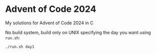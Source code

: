 # Advent of Code 2024

My solutions for Advent of Code 2024 in C

No build system, build only on UNIX specifying the day you want using `run.sh`:

```
./run.sh day1
```